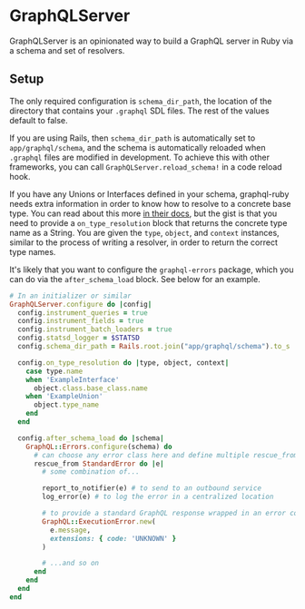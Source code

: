 # GraphQLServer

GraphQLServer is an opinionated way to build a GraphQL server in Ruby via a schema and set of resolvers.

## Setup

The only required configuration is `schema_dir_path`, the location of the directory that contains your `.graphql` SDL files. The rest of the values default to false.

If you are using Rails, then `schema_dir_path` is automatically set to `app/graphql/schema`, and the schema is automatically reloaded when `.graphql` files are modified in development. To achieve this with other frameworks, you can call `GraphQLServer.reload_schema!` in a code reload hook.

If you have any Unions or Interfaces defined in your schema, graphql-ruby needs extra information in order to know how to resolve to a concrete base type. You can read about this more [in their docs](http://graphql-ruby.org/schema/definition.html#object-identification-hooks), but the gist is that you need to provide a `on_type_resolution` block that returns the concrete type name as a String. You are given the `type`, `object`, and `context` instances, similar to the process of writing a resolver, in order to return the correct type names.

It's likely that you want to configure the `graphql-errors` package, which you can do via the `after_schema_load` block. See below for an example.

```ruby
# In an initializer or similar
GraphQLServer.configure do |config|
  config.instrument_queries = true
  config.instrument_fields = true
  config.instrument_batch_loaders = true
  config.statsd_logger = $STATSD
  config.schema_dir_path = Rails.root.join("app/graphql/schema").to_s

  config.on_type_resolution do |type, object, context|
    case type.name
    when 'ExampleInterface'
      object.class.base_class.name
    when 'ExampleUnion'
      object.type_name
    end
  end

  config.after_schema_load do |schema|
    GraphQL::Errors.configure(schema) do
      # can choose any error class here and define multiple rescue_from blocks
      rescue_from StandardError do |e|
        # some combination of...

        report_to_notifier(e) # to send to an outbound service
        log_error(e) # to log the error in a centralized location

        # to provide a standard GraphQL response wrapped in an error code
        GraphQL::ExecutionError.new(
          e.message,
          extensions: { code: 'UNKNOWN' }
        )

        # ...and so on
      end
    end
  end
end
```
